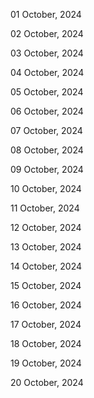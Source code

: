 01 October, 2024

02 October, 2024

03 October, 2024

04 October, 2024

05 October, 2024

06 October, 2024

07 October, 2024

08 October, 2024

09 October, 2024

10 October, 2024

11 October, 2024

12 October, 2024

13 October, 2024

14 October, 2024

15 October, 2024

16 October, 2024

17 October, 2024

18 October, 2024

19 October, 2024

20 October, 2024